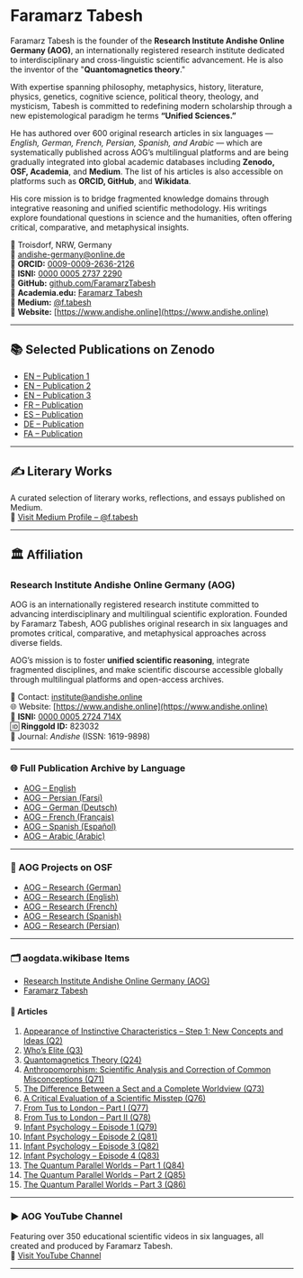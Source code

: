 # Faramarz Tabesh

Faramarz Tabesh is the founder of the **Research Institute Andishe Online Germany (AOG)**, an internationally registered research institute dedicated to interdisciplinary and cross-linguistic scientific advancement. He is also the inventor of the "**Quantomagnetics theory**."

With expertise spanning philosophy, metaphysics, history, literature, physics, genetics, cognitive science, political theory, theology, and mysticism, Tabesh is committed to redefining modern scholarship through a new epistemological paradigm he terms **“Unified Sciences.”**

He has authored over 600 original research articles in six languages — *English, German, French, Persian, Spanish, and Arabic* — which are systematically published across AOG’s multilingual platforms and are being gradually integrated into global academic databases including **Zenodo, OSF, Academia**, and **Medium**. The list of his articles is also accessible on platforms such as **ORCID, GitHub**, and **Wikidata**.

His core mission is to bridge fragmented knowledge domains through integrative reasoning and unified scientific methodology. His writings explore foundational questions in science and the humanities, often offering critical, comparative, and metaphysical insights.

📍 Troisdorf, NRW, Germany  
📧 andishe-germany@online.de  
🔗 **ORCID:** [0009-0009-2636-2126](https://orcid.org/0009-0009-2636-2126)  
🔗 **ISNI:** [0000 0005 2737 2290](https://isni.org/isni/0000000527372290)  
🔗 **GitHub:** [github.com/FaramarzTabesh](https://github.com/FaramarzTabesh/Faramarz-Tabesh)  
🔗 **Academia.edu:** [Faramarz Tabesh](https://independent.academia.edu/FaramarzTabesh)  
🔗 **Medium:** [@f.tabesh](https://medium.com/@f.tabesh)  
🔗 **Website:** [https://www.andishe.online](https://www.andishe.online)

---

## 📚 Selected Publications on Zenodo

- [EN – Publication 1](https://doi.org/10.5281/zenodo.15235184)  
- [EN – Publication 2](https://doi.org/10.5281/zenodo.15241032)  
- [EN – Publication 3](https://doi.org/10.5281/zenodo.15475221)  
- [FR – Publication](https://doi.org/10.5281/zenodo.15309731)  
- [ES – Publication](https://doi.org/10.5281/zenodo.15281557)  
- [DE – Publication](https://doi.org/10.5281/zenodo.15269499)  
- [FA – Publication](https://doi.org/10.5281/zenodo.15302007)

---

## ✍️ Literary Works

A curated selection of literary works, reflections, and essays published on Medium.  
🔗 [Visit Medium Profile – @f.tabesh](https://medium.com/@f.tabesh)

---

## 🏛 Affiliation

### Research Institute Andishe Online Germany (AOG)

AOG is an internationally registered research institute committed to advancing interdisciplinary and multilingual scientific exploration. Founded by Faramarz Tabesh, AOG publishes original research in six languages and promotes critical, comparative, and metaphysical approaches across diverse fields.

AOG’s mission is to foster **unified scientific reasoning**, integrate fragmented disciplines, and make scientific discourse accessible globally through multilingual platforms and open-access archives.

📧 Contact: institute@andishe.online  
🌐 Website: [https://www.andishe.online](https://www.andishe.online)  
🔗 **ISNI:** [0000 0005 2724 714X](https://isni.org/isni/000000052724714X)  
🆔 **Ringgold ID:** 823032  
📖 Journal: *Andishe* (ISSN: 1619-9898)

---

### 🌐 Full Publication Archive by Language

- [AOG – English](https://www.andishe.online/english)  
- [AOG – Persian (Farsi)](https://www.andishe.online/newpage137)  
- [AOG – German (Deutsch)](https://www.andishe.online/biologie-der-quantendimension)  
- [AOG – French (Français)](https://www.andishe.online/newpagec3aa5f9b)  
- [AOG – Spanish (Español)](https://www.andishe.online/newpage576321f5)  
- [AOG – Arabic (Arabic)](https://www.andishe2.online/%D8%A7%D9%84%D8%B9%D8%B1%D8%A8%D9%8A%D8%A9)

---

### 📁 AOG Projects on OSF

- [AOG – Research (German)](https://doi.org/10.17605/OSF.IO/ZW47U)  
- [AOG – Research (English)](https://doi.org/10.17605/OSF.IO/EGMPC)  
- [AOG – Research (French)](https://doi.org/10.17605/OSF.IO/ETXPS)  
- [AOG – Research (Spanish)](https://doi.org/10.17605/OSF.IO/DKSEQ)  
- [AOG – Research (Persian)](https://doi.org/10.17605/OSF.IO/W3M58)

---

### 🗂️ aogdata.wikibase Items

- [Research Institute Andishe Online Germany (AOG)](https://aogdata.wikibase.cloud/wiki/Item:Q12)  
- [Faramarz Tabesh](https://aogdata.wikibase.cloud/wiki/Item:Q10)

#### 📄 Articles

1. [Appearance of Instinctive Characteristics – Step 1: New Concepts and Ideas (Q2)](https://aogdata.wikibase.cloud/wiki/Item:Q2)  
2. [Who’s Elite (Q3)](https://aogdata.wikibase.cloud/wiki/Item:Q3)  
3. [Quantomagnetics Theory (Q24)](https://aogdata.wikibase.cloud/wiki/Item:Q24)  
4. [Anthropomorphism: Scientific Analysis and Correction of Common Misconceptions (Q71)](https://aogdata.wikibase.cloud/wiki/Item:Q71)  
5. [The Difference Between a Sect and a Complete Worldview (Q73)](https://aogdata.wikibase.cloud/wiki/Item:Q73)  
6. [A Critical Evaluation of a Scientific Misstep (Q76)](https://aogdata.wikibase.cloud/wiki/Item:Q76)  
7. [From Tus to London – Part I (Q77)](https://aogdata.wikibase.cloud/wiki/Item:Q77)  
8. [From Tus to London – Part II (Q78)](https://aogdata.wikibase.cloud/wiki/Item:Q78)  
9. [Infant Psychology – Episode 1 (Q79)](https://aogdata.wikibase.cloud/wiki/Item:Q79)  
10. [Infant Psychology – Episode 2 (Q81)](https://aogdata.wikibase.cloud/wiki/Item:Q81)  
11. [Infant Psychology – Episode 3 (Q82)](https://aogdata.wikibase.cloud/wiki/Item:Q82)  
12. [Infant Psychology – Episode 4 (Q83)](https://aogdata.wikibase.cloud/wiki/Item:Q83)  
13. [The Quantum Parallel Worlds – Part 1 (Q84)](https://aogdata.wikibase.cloud/wiki/Item:Q84)  
14. [The Quantum Parallel Worlds – Part 2 (Q85)](https://aogdata.wikibase.cloud/wiki/Item:Q85)  
15. [The Quantum Parallel Worlds – Part 3 (Q86)](https://aogdata.wikibase.cloud/wiki/Item:Q86)

---

### ▶️ AOG YouTube Channel

Featuring over 350 educational scientific videos in six languages, all created and produced by Faramarz Tabesh.  
🔗 [Visit YouTube Channel](https://www.youtube.com/channel/UCDJ2r3x2mO7bfMpVw6lB1EQ/videos)

---




